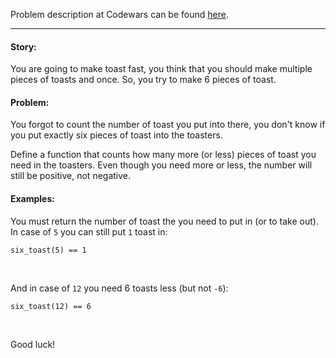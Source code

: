Problem description at Codewars can be found
[here](https://www.codewars.com/kata/5834fec22fb0ba7d080000e8/train/python).

-------------

#### Story:
You are going to make toast fast, you think that you should make multiple pieces of toasts and once.
So, you try to make 6 pieces of toast.

#### Problem:
You forgot to count the number of toast you put into there, you don't know if you put exactly six
pieces of toast into the toasters.
<br>

Define a function that counts how many more (or less) pieces of toast you need in the toasters. Even
though you need more or less, the number will still be positive, not negative.

#### Examples:
You must return the number of toast the you need to put in (or to take out). In case of `5` you can
still put `1` toast in:
```
six_toast(5) == 1
```
<br>

And in case of `12` you need 6 toasts less (but not `-6`):
```
six_toast(12) == 6
```
<br>

Good luck!
